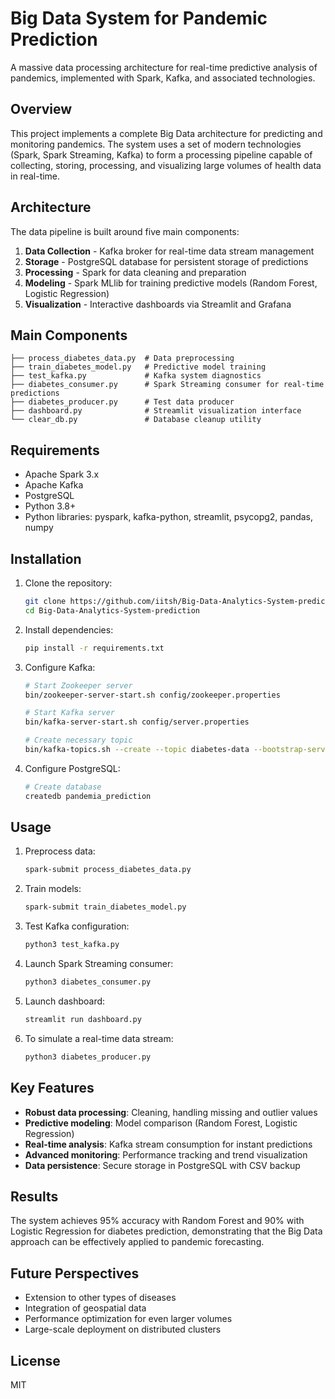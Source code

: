 # Big Data System for Pandemic Prediction

A massive data processing architecture for real-time predictive analysis of pandemics, implemented with Spark, Kafka, and associated technologies.

## Overview

This project implements a complete Big Data architecture for predicting and monitoring pandemics. The system uses a set of modern technologies (Spark, Spark Streaming, Kafka) to form a processing pipeline capable of collecting, storing, processing, and visualizing large volumes of health data in real-time.

## Architecture

The data pipeline is built around five main components:

1. **Data Collection** - Kafka broker for real-time data stream management
2. **Storage** - PostgreSQL database for persistent storage of predictions
3. **Processing** - Spark for data cleaning and preparation
4. **Modeling** - Spark MLlib for training predictive models (Random Forest, Logistic Regression)
5. **Visualization** - Interactive dashboards via Streamlit and Grafana

## Main Components

```
├── process_diabetes_data.py  # Data preprocessing
├── train_diabetes_model.py   # Predictive model training
├── test_kafka.py             # Kafka system diagnostics
├── diabetes_consumer.py      # Spark Streaming consumer for real-time predictions
├── diabetes_producer.py      # Test data producer
├── dashboard.py              # Streamlit visualization interface
└── clear_db.py               # Database cleanup utility
```

## Requirements

- Apache Spark 3.x
- Apache Kafka
- PostgreSQL
- Python 3.8+
- Python libraries: pyspark, kafka-python, streamlit, psycopg2, pandas, numpy

## Installation

1. Clone the repository:
   ```bash
   git clone https://github.com/iitsh/Big-Data-Analytics-System-prediction.git
   cd Big-Data-Analytics-System-prediction
   ```

2. Install dependencies:
   ```bash
   pip install -r requirements.txt
   ```

3. Configure Kafka:
   ```bash
   # Start Zookeeper server
   bin/zookeeper-server-start.sh config/zookeeper.properties
   
   # Start Kafka server
   bin/kafka-server-start.sh config/server.properties
   
   # Create necessary topic
   bin/kafka-topics.sh --create --topic diabetes-data --bootstrap-server localhost:9092
   ```

4. Configure PostgreSQL:
   ```bash
   # Create database
   createdb pandemia_prediction
   ```

## Usage

1. Preprocess data:
   ```bash
   spark-submit process_diabetes_data.py
   ```

2. Train models:
   ```bash
   spark-submit train_diabetes_model.py
   ```

3. Test Kafka configuration:
   ```bash
   python3 test_kafka.py
   ```

4. Launch Spark Streaming consumer:
   ```bash
   python3 diabetes_consumer.py
   ```

5. Launch dashboard:
   ```bash
   streamlit run dashboard.py
   ```

6. To simulate a real-time data stream:
   ```bash
   python3 diabetes_producer.py
   ```

## Key Features

- **Robust data processing**: Cleaning, handling missing and outlier values
- **Predictive modeling**: Model comparison (Random Forest, Logistic Regression)
- **Real-time analysis**: Kafka stream consumption for instant predictions
- **Advanced monitoring**: Performance tracking and trend visualization
- **Data persistence**: Secure storage in PostgreSQL with CSV backup

## Results

The system achieves 95% accuracy with Random Forest and 90% with Logistic Regression for diabetes prediction, demonstrating that the Big Data approach can be effectively applied to pandemic forecasting.

## Future Perspectives

- Extension to other types of diseases
- Integration of geospatial data
- Performance optimization for even larger volumes
- Large-scale deployment on distributed clusters

## License

MIT
